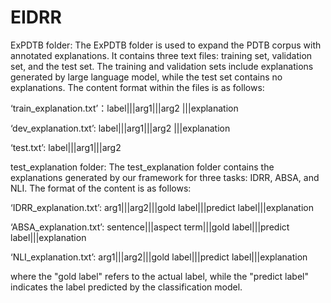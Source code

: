 # EIDRR
ExPDTB folder: The ExPDTB folder is used to expand the PDTB corpus with annotated explanations. 
It contains three text files: training set, validation set, and the test set. The training and validation sets include explanations generated by large language model, while the test set contains no explanations. The content format within the files is as follows:

‘train_explanation.txt’：label|||arg1|||arg2 |||explanation

‘dev_explanation.txt’:    label|||arg1|||arg2 |||explanation

‘test.txt’: label|||arg1|||arg2

test_explanation folder: The test_explanation folder contains the explanations generated by our framework for three tasks: IDRR, ABSA, and NLI. The format of the content is as follows: 

‘IDRR_explanation.txt’: arg1|||arg2|||gold label|||predict label|||explanation

‘ABSA_explanation.txt’: sentence|||aspect term|||gold label|||predict label|||explanation

‘NLI_explanation.txt’: arg1|||arg2|||gold label|||predict label|||explanation

where the "gold label" refers to the actual label, while the "predict label" indicates the label predicted by the classification model.

